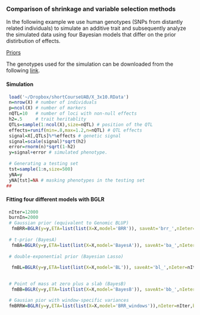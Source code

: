 ### Comparison of shrinkage and variable selection methods

In the following example we use human genotypes (SNPs from distantly related individuals) to simulate an additive trait and subsequently analyze the simulated data using four Bayesian models that differ on the prior distirbution of effects. 


[Priors](https://github.com/gdlc/BGLR/blob/master/priors.jpg)

The genotypes used for the simulation can be downloaded from the following [link](https://www.dropbox.com/s/tkrnzipro28gah2/X_3K_30K.RData?dl=0).

#### Simulation
```R
 load('~/Dropbox/shortCourseUAB/X_3x10.RData')
 n=nrow(X) # number of individuals
 p=ncol(X) # number of markers
 nQTL=10   # number of loci with non-null effects
 h2=.5     # trait heritablity
 QTLs=sample(1:ncol(X),size=nQTL) # position of the QTL
 effects=runif(min=.8,max=1.2,n=nQTL) # QTL effects
 signal=X[,QTLs]%*%effects # genetic signal
 signal=scale(signal)*sqrt(h2)
 error=rnorm(n)*sqrt(1-h2)
 y=signal+error # simulated phenotype.
 
 # Generating a testing set
 tst=sample(1:n,size=500)
 yNA=y 
 yNA[tst]=NA # masking phenotypes in the testing set
##
```

#### Fitting four different models with BGLR
```R
 nIter=12000
 burnIn=2000
 # Gaussian prior (equivalent to Genomic BLUP)
  fmBRR=BGLR(y=y,ETA=list(list(X=X,model='BRR')), saveAt='brr_',nIeter=nIter,burnIn=burnIn)
 
 # t-prior (BayesA)
  fmBA=BGLR(y=y,ETA=list(list(X=X,model='BayesA')), saveAt='ba_',nIeter=nIter,burnIn=burnIn)
 
 # double-exponential prior (Bayesian Lasso)
 
  fmBL=BGLR(y=y,ETA=list(list(X=X,model='BL')), saveAt='bl_',nIeter=nIter,burnIn=burnIn)

 
 # Point of mass at zero plus a slab (BayesB)
  fmBB=BGLR(y=y,ETA=list(list(X=X,model='BayesB')), saveAt='bb_',nIeter=nIter,burnIn=burnIn)

 # Gausian pior with window-specific variances
 fmBRRW=BGLR(y=y,ETA=list(list(X=X,model='BRR_windows')),nIeter=nIter,burnIn=burnIn)

```

```

